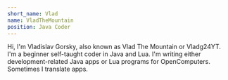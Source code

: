 ```yaml
---
short_name: Vlad
name: VladTheMountain
position: Java Coder
---
```

Hi, I'm Vladislav Gorsky, also known as Vlad The Mountain or Vladg24YT. I'm a beginner self-taught coder in Java and Lua. I'm writing either development-related Java apps or Lua programs for OpenComputers. Sometimes I translate apps.